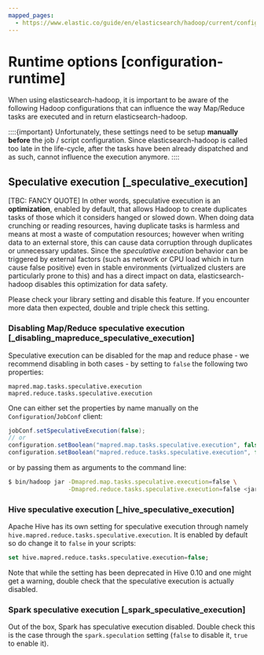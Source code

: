 ```yaml
---
mapped_pages:
  - https://www.elastic.co/guide/en/elasticsearch/hadoop/current/configuration-runtime.html
---
```


# Runtime options [configuration-runtime]

When using elasticsearch-hadoop, it is important to be aware of the following Hadoop configurations that can influence the way Map/Reduce tasks are executed and in return elasticsearch-hadoop.

::::{important}
Unfortunately, these settings need to be setup **manually** **before** the job / script configuration. Since elasticsearch-hadoop is called too late in the life-cycle, after the tasks have been already dispatched and as such, cannot influence the execution anymore.
::::



## Speculative execution [_speculative_execution]

[TBC: FANCY QUOTE]
In other words, speculative execution is an **optimization**, enabled by default, that allows Hadoop to create duplicates tasks of those which it considers hanged or slowed down. When doing data crunching or reading resources, having duplicate tasks is harmless and means at most a waste of computation resources; however when writing data to an external store, this can cause data corruption through duplicates or unnecessary updates. Since the *speculative execution* behavior can be triggered by external factors (such as network or CPU load which in turn cause false positive) even in stable environments (virtualized clusters are particularly prone to this) and has a direct impact on data, elasticsearch-hadoop disables this optimization for data safety.

Please check your library setting and disable this feature. If you encounter more data then expected, double and triple check this setting.


### Disabling Map/Reduce speculative execution [_disabling_mapreduce_speculative_execution]

Speculative execution can be disabled for the map and reduce phase - we recommend disabling in both cases - by setting to `false` the following two properties:

`mapred.map.tasks.speculative.execution` `mapred.reduce.tasks.speculative.execution`

One can either set the properties by name manually on the `Configuration`/`JobConf` client:

```java
jobConf.setSpeculativeExecution(false);
// or
configuration.setBoolean("mapred.map.tasks.speculative.execution", false);
configuration.setBoolean("mapred.reduce.tasks.speculative.execution", false);
```

or by passing them as arguments to the command line:

```bash
$ bin/hadoop jar -Dmapred.map.tasks.speculative.execution=false \
                 -Dmapred.reduce.tasks.speculative.execution=false <jar>
```


### Hive speculative execution [_hive_speculative_execution]

Apache Hive has its own setting for speculative execution through namely `hive.mapred.reduce.tasks.speculative.execution`. It is enabled by default so do change it to `false` in your scripts:

```sql
set hive.mapred.reduce.tasks.speculative.execution=false;
```

Note that while the setting has been deprecated in Hive 0.10 and one might get a warning, double check that the speculative execution is actually disabled.


### Spark speculative execution [_spark_speculative_execution]

Out of the box, Spark has speculative execution disabled. Double check this is the case through the `spark.speculation` setting (`false` to disable it, `true` to enable it).

